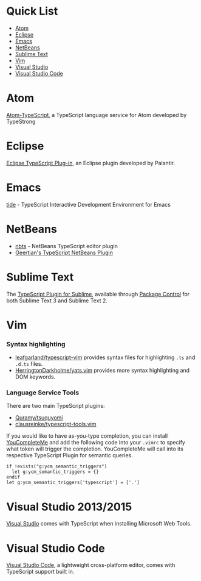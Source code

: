 # Quick List
 * [Atom](#atom)
 * [Eclipse](#eclipse)
 * [Emacs](#emacs)
 * [NetBeans](#netbeans)
 * [Sublime Text](#sublime-text)
 * [Vim](#Vim)
 * [Visual Studio](#visual-studio-20132015)
 * [Visual Studio Code](#visual-studio-code)

# Atom
[Atom-TypeScript](https://atom.io/packages/atom-typescript), a TypeScript language service for Atom developed by TypeStrong

# Eclipse

[Eclipse TypeScript Plug-in](https://github.com/palantir/eclipse-typescript), an Eclipse plugin developed by Palantir.

# Emacs

[tide](https://github.com/ananthakumaran/tide) - TypeScript Interactive Development Environment for Emacs

# NetBeans

* [nbts](https://github.com/Everlaw/nbts) - NetBeans TypeScript editor plugin
* [Geertjan's TypeScript NetBeans Plugin](https://github.com/GeertjanWielenga/TypeScript)

# Sublime Text

The [TypeScript Plugin for Sublime](https://github.com/Microsoft/TypeScript-Sublime-Plugin), available through [Package Control](https://packagecontrol.io/) for both Sublime Text 3 and Sublime Text 2.

# Vim

### Syntax highlighting

* [leafgarland/typescript-vim](https://github.com/leafgarland/typescript-vim) provides syntax files for highlighting `.ts` and `.d.ts` files.
* [HerringtonDarkholme/yats.vim](https://github.com/HerringtonDarkholme/yats.vim) provides more syntax highlighting and DOM keywords.

### Language Service Tools

There are two main TypeScript plugins:

* [Quramy/tsuquyomi](https://github.com/Quramy/tsuquyomi)
* [clausreinke/typescript-tools.vim](https://github.com/clausreinke/typescript-tools.vim)

If you would like to have as-you-type completion, you can install [YouCompleteMe](https://github.com/Valloric/YouCompleteMe) and add the following code into your `.vimrc` to specify what token will trigger the completion. YouCompleteMe will call into its respective TypeScript Plugin for semantic queries.

```vimscript
if !exists("g:ycm_semantic_triggers")
  let g:ycm_semantic_triggers = {}
endif
let g:ycm_semantic_triggers['typescript'] = ['.']
```

# Visual Studio 2013/2015

[Visual Studio](https://www.visualstudio.com/) comes with TypeScript when installing Microsoft Web Tools.

# Visual Studio Code

[Visual Studio Code](https://code.visualstudio.com/), a lightweight cross-platform editor, comes with TypeScript support built in.
